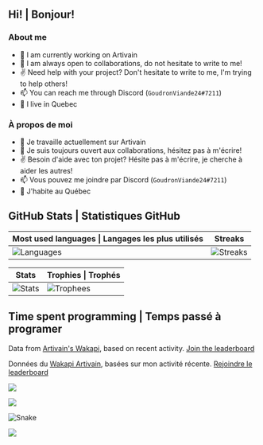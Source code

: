 ## Hi! | Bonjour!

### About me
 - 🔭 I am currently working on Artivain
 - 🙌 I am always open to collaborations, do not hesitate to write to me!
 - ✌️ Need help with your project? Don't hesitate to write to me, I'm trying to help others!
 - 📫 You can reach me through Discord (`GoudronViande24#7211`)
 - 📍 I live in Quebec

### À propos de moi
 - 🔭 Je travaille actuellement sur Artivain
 - 🙌 Je suis toujours ouvert aux collaborations, hésitez pas à m'écrire!
 - ✌️ Besoin d'aide avec ton projet? Hésite pas à m'écrire, je cherche à aider les autres!
 - 📫 Vous pouvez me joindre par Discord (`GoudronViande24#7211`)
 - 📍 J'habite au Québec

## GitHub Stats | Statistiques GitHub

| Most used languages \| Langages les plus utilisés | Streaks |
| --- | --- |
| ![Languages](https://github-readme-stats.vercel.app/api/top-langs/?username=GoudronViande24&theme=onedark&hide_title=true&show_icons=true&layout=compact&bg_color=00000000&border_color=00000000&langs_count=8) | ![Streaks](https://github-readme-streak-stats.herokuapp.com?user=GoudronViande24&theme=onedark&date_format=M%20j%5B%2C%20Y%5D&background=00000000&border=00000000) |

| Stats | Trophies  \| Trophés |
| --- | --- |
| ![Stats](https://github-readme-stats.vercel.app/api?username=GoudronViande24&theme=onedark&show_icons=true&count_private=true&hide_title=true&bg_color=00000000&border_color=00000000) | ![Trophees](https://github-profile-trophy.vercel.app/?username=GoudronViande24&theme=onedark&column=3&no-frame=true&no-bg=true) |

## Time spent programming | Temps passé à programer
Data from [Artivain's Wakapi](https://wak.artivain.com), based on recent activity. [Join the leaderboard](https://wak.artivain.com)

Données du [Wakapi Artivain](https://wak.artivain.com), basées sur mon activité récente. [Rejoindre le leaderboard](https://wak.artivain.com)

![](https://img.shields.io/endpoint?url=https://wak.artivain.com/api/compat/shields/v1/thomas/interval:last_7_days&label=This%20week&style=for-the-badge)

![](https://github-readme-stats.vercel.app/api/wakatime?username=thomas&api_domain=wak.artivain.com&custom_title=Wakapi%20Stats&layout=compact&theme=onedark&bg_color=00000000&hide_border=true&hide_title=true)

![Snake](https://raw.githubusercontent.com/GoudronViande24/GoudronViande24/output/contribution-grid-snake.svg)

![](https://komarev.com/ghpvc/?username=GoudronViande24&color=06476d&style=for-the-badge&label=Views%20/%20Vues)

